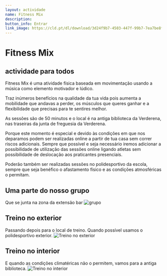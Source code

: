 ```yaml
---
layout: actividade
name: Fitness Mix 
description:  
button_info: Entrar
link_image: https://cld.pt/dl/download/3d24f9b7-4503-447f-99b7-7ea7be8f003f/fitnessmix_v3.jpg?download=true
---
```



# Fitness Mix

## actividade para todos

Fitness Mix é uma atividade física baseada em movimentação usando a música como elemento motivador e lúdico.

Traz inúmeros benefícios na qualidade da tua vida pois aumenta a mobilidade que andavas a perder, os músculos que queres ganhar e a flexibilidade que precisas para te sentires melhor.

As sessões são de 50 minutos e o local é na antiga biblioteca da Verderena, nas traseiras da junta de freguesia da Verderena.

Porque este momento é especial e devido às condições em que nos deparamos podem ser realizadas online a partir de tua casa sem correr riscos adicionais.
Sempre que possível e seja necessário iremos adicionar a possibilidade de utilização das sessões online ligando atletas sem possibilidade de deslocação aos praticantes presenciais.

Poderão também ser realizadas sessões no polidesportivo da escola, sempre que seja benéfico o afastamento físico e as condições atmosféricas o permitam.

## Uma parte do nosso grupo

Que se junta na zona da extensão bar
![grupo](https://cld.pt/dl/download/485ceaa9-220b-4a45-8c71-060c30f5eaa8/fitness_entrada.jpeg)

## Treino no exterior

Passando depois para o local de treino. Quando possível usamos o polidesportivo exterior.
![Treino no exterior](https://cld.pt/dl/download/a421f329-555f-4791-81b5-cab6af58cb97/Fitness_exterior.jpeg)

## Treino no interior

E quando as condições climatéricas não o permitem, vamos para a antiga biblioteca.
![Treino no interior](https://cld.pt/dl/download/5bf5f3c1-6bc1-4bd2-96ba-8f971349fefc/fitness_interior.jpeg)
